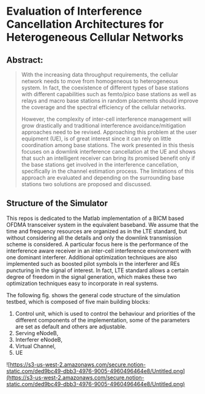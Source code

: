 # Evaluation of Interference Cancellation Architectures for Heterogeneous Cellular Networks


## Abstract:

> With the increasing data throughput requirements, the cellular network needs to move from homogeneous to heterogeneous system. In fact, the coexistence of different types of base stations with different capabilities such as femto/pico base stations as well as relays and macro base stations in random placements should improve the coverage and the spectral efficiency of the cellular networks.
> 
> However, the complexity of inter-cell interference management will grow drastically and traditional interference avoidance/mitigation approaches need to be revised. Approaching this problem at the user equipment (UE), is of great interest since it can rely on little coordination among base stations.
>  The work presented in this thesis focuses on a downlink interference cancellation at the UE and shows that such an intelligent receiver can bring its promised benefit only if the base stations get involved in the interference cancellation, specifically in the channel estimation process. The limitations of this approach are evaluated and depending on the surrounding base stations two solutions are proposed and discussed.


## Structure of the Simulator

This repos is dedicated to the Matlab implementation of a BICM based OFDMA transceiver system in the equivalent baseband. We assume that the time and frequency resources are organized as in the LTE standard, but without considering all the details and only the downlink transmission scheme is considered.
A particular focus here is the performance of the interference aware receiver in an inter-cell interference environment with one dominant interferer. Additional optimization techniques are also implemented such as boosted pilot symbols in the interferer and REs puncturing in the signal of interest.
In fact, LTE standard allows a certain degree of freedom in the signal generation, which makes these two optimization techniques easy to incorporate in real systems.

The following fig. shows the general code structure of the simulation testbed, which is composed of five main building blocks:

1. Control unit, which is used to control the behaviour and priorities of the different components of the implementation, some of the parameters are set as default and others are adjustable.
2. Serving eNodeB,
3. Interferer eNodeB,
4. Virtual Channel,
5. UE


![https://s3-us-west-2.amazonaws.com/secure.notion-static.com/ded9bc49-dbb3-4976-9005-4960496464e8/Untitled.png](https://s3-us-west-2.amazonaws.com/secure.notion-static.com/ded9bc49-dbb3-4976-9005-4960496464e8/Untitled.png)


